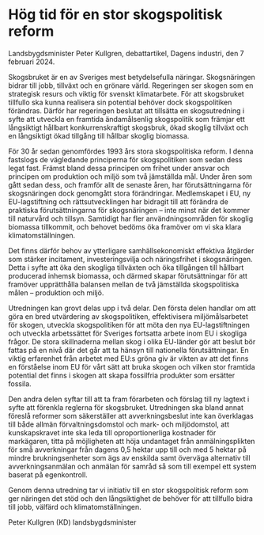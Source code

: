 # Hög tid för en stor skogspolitisk reform

Landsbygdsminister Peter Kullgren, debattartikel, Dagens industri, den 7 februari 2024\.


Skogsbruket är en av Sveriges mest betydelsefulla näringar. Skogsnäringen bidrar till jobb, tillväxt och en grönare värld. Regeringen ser skogen som en strategisk resurs och viktig för svenskt klimatarbete. För att skogsbruket tillfullo ska kunna realisera sin potential behöver dock skogspolitiken förändras. Därför har regeringen beslutat att tillsätta en skogsutredning i syfte att utveckla en framtida ändamålsenlig skogspolitik som främjar ett långsiktigt hållbart konkurrenskraftigt skogsbruk, ökad skoglig tillväxt och en långsiktigt ökad tillgång till hållbar skoglig biomassa.

För 30 år sedan genomfördes 1993 års stora skogspolitiska reform. I denna fastslogs de vägledande principerna för skogspolitiken som sedan dess legat fast. Främst bland dessa principen om frihet under ansvar och principen om produktion och miljö som två jämställda mål. Under åren som gått sedan dess, och framför allt de senaste åren, har förutsättningarna för skogsnäringen dock genomgått stora förändringar. Medlemskapet i EU, ny EU\-lagstiftning och rättsutvecklingen har bidragit till att förändra de praktiska förutsättningarna för skogsnäringen – inte minst när det kommer till naturvård och tillsyn. Samtidigt har fler användningsområden för skoglig biomassa tillkommit, och behovet bedöms öka framöver om vi ska klara klimatomställningen.

Det finns därför behov av ytterligare samhällsekonomiskt effektiva åtgärder som stärker incitament, investeringsvilja och näringsfrihet i skogsnäringen. Detta i syfte att öka den skogliga tillväxten och öka tillgången till hållbart producerad inhemsk biomassa, och därmed skapar förutsättningar för att framöver upprätthålla balansen mellan de två jämställda skogspolitiska målen – produktion och miljö.

Utredningen kan grovt delas upp i två delar. Den första delen handlar om att göra en bred utvärdering av skogspolitiken, effektivisera miljömålsarbetet för skogen, utveckla skogspolitiken för att möta den nya EU\-lagstiftningen och utveckla arbetssättet för Sveriges fortsatta arbete inom EU i skogliga frågor. De stora skillnaderna mellan skog i olika EU\-länder gör att beslut bör fattas på en nivå där det går att ta hänsyn till nationella förutsättningar. En viktig erfarenhet från arbetet med EU:s gröna giv är vikten av att det finns en förståelse inom EU för vårt sätt att bruka skogen och vilken stor framtida potential det finns i skogen att skapa fossilfria produkter som ersätter fossila.

Den andra delen syftar till att ta fram förarbeten och förslag till ny lagtext i syfte att förenkla reglerna för skogsbruket. Utredningen ska bland annat föreslå reformer som säkerställer att avverkningsbeslut inte kan överklagas till både allmän förvaltningsdomstol och mark\- och miljödomstol, att kunskapskravet inte ska leda till oproportionerliga kostnader för markägaren, titta på möjligheten att höja undantaget från anmälningsplikten för små avverkningar från dagens 0,5 hektar upp till och med 5 hektar på mindre brukningsenheter som ägs av enskilda samt överväga alternativ till avverkningsanmälan och anmälan för samråd så som till exempel ett system baserat på egenkontroll.

Genom denna utredning tar vi initiativ till en stor skogspolitisk reform som ger näringen det stöd och den långsiktighet de behöver för att tillfullo bidra till jobb, välfärd och klimatomställningen.

Peter Kullgren (KD) landsbygdsminister
